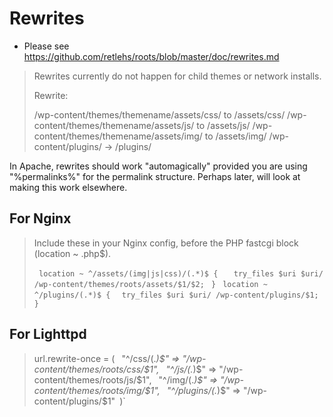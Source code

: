# Rewrites
* Please see https://github.com/retlehs/roots/blob/master/doc/rewrites.md

> Rewrites currently do not happen for child themes or network installs.
>
> Rewrite:
>
> /wp-content/themes/themename/assets/css/ to /assets/css/
> /wp-content/themes/themename/assets/js/ to /assets/js/
> /wp-content/themes/themename/assets/img/ to /assets/img/
> /wp-content/plugins/ -> /plugins/

In Apache, rewrites should work "automagically" provided you are using "%permalinks%" for
the permalink structure. Perhaps later, will look at making this work elsewhere.

## For Nginx
> Include these in your Nginx config, before the PHP fastcgi block (location ~ \.php$).
>
>` location ~ ^/assets/(img|js|css)/(.*)$ {`
>`   try_files $uri $uri/ /wp-content/themes/roots/assets/$1/$2;`
>` }`
>` location ~ ^/plugins/(.*)$ {`
>`  try_files $uri $uri/ /wp-content/plugins/$1;`
>` }`

## For Lighttpd

> url.rewrite-once = (`
> `  "^/css/(.*)$" => "/wp-content/themes/roots/css/$1",`
> `  "^/js/(.*)$" => "/wp-content/themes/roots/js/$1",`
> `  "^/img/(.*)$" => "/wp-content/themes/roots/img/$1",`
> `  "^/plugins/(.*)$" => "/wp-content/plugins/$1"`
> `)`